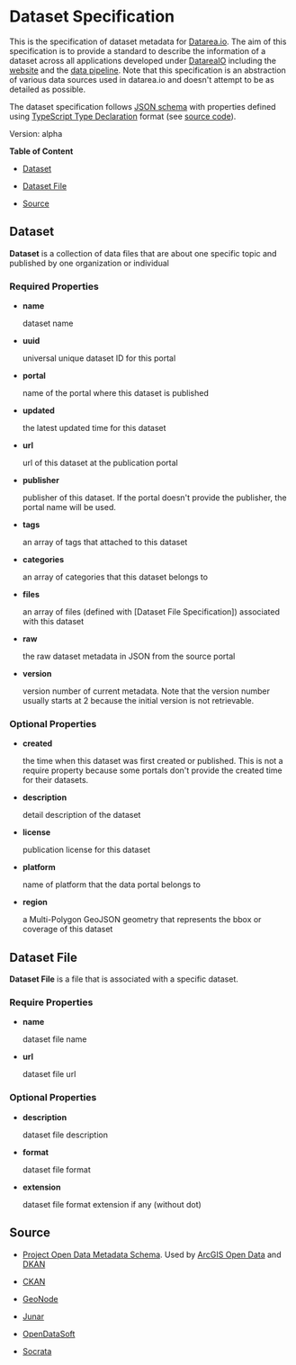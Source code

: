 # Dataset Specification

This is the specification of dataset metadata for [Datarea.io](https://github.com/DatareaIO/datarea.io). The aim of this specification is to provide a standard to describe the information of a dataset across all applications developed under [DatareaIO](https://github.com/DatareaIO) including the [website](https://github.com/DatareaIO/datarea.io) and the [data pipeline](https://github.com/DatareaIO/datarea-pipeline). Note that this specification is an abstraction of various data sources used in datarea.io and doesn't attempt to be as detailed as possible.

The dataset specification follows [JSON schema](http://json-schema.org/) with properties defined using [TypeScript Type Declaration](http://www.typescriptlang.org/docs/handbook/declaration-files/introduction.html) format (see [source code](https://github.com/DatareaIO/dataset-spec/blob/master/index.d.ts)).

Version: alpha

**Table of Content**

* [Dataset](#dataset)

* [Dataset File](#dataset-file)

* [Source](#source)

## Dataset

**Dataset** is a collection of data files that are about one specific topic and published by one organization or individual

### Required Properties

* **name**

  dataset name

* **uuid**

  universal unique dataset ID for this portal

* **portal**

  name of the portal where this dataset is published

* **updated**

  the latest updated time for this dataset

* **url**

  url of this dataset at the publication portal

* **publisher**

  publisher of this dataset. If the portal doesn't provide the publisher, the portal name will be used.

* **tags**

  an array of tags that attached to this dataset

* **categories**

  an array of categories that this dataset belongs to

* **files**

  an array of files (defined with [Dataset File Specification]) associated with this dataset

* **raw**

  the raw dataset metadata in JSON from the source portal

* **version**

  version number of current metadata. Note that the version number usually starts at 2 because the initial version is not retrievable.

### Optional Properties

* **created**

  the time when this dataset was first created or published. This is not a require property because some portals don't provide the created time for their datasets.

* **description**

  detail description of the dataset

* **license**

  publication license for this dataset

* **platform**

  name of platform that the data portal belongs to

* **region**

  a Multi-Polygon GeoJSON geometry that represents the bbox or coverage of this dataset

## Dataset File

**Dataset File** is a file that is associated with a specific dataset.

### Require Properties

* **name**

  dataset file name

* **url**

  dataset file url

### Optional Properties

* **description**

  dataset file description

* **format**

  dataset file format

* **extension**

  dataset file format extension if any (without dot)

## Source

* [Project Open Data Metadata Schema](https://project-open-data.cio.gov/v1.1/schema/#dataset). Used by [ArcGIS Open Data](https://gist.github.com/haoliangyu/2f2762d7288ca13a1a64283d15ffb3ba#file-arcgis-md) and [DKAN](https://gist.github.com/haoliangyu/2f2762d7288ca13a1a64283d15ffb3ba#file-dkan-md)

* [CKAN](https://gist.github.com/haoliangyu/2f2762d7288ca13a1a64283d15ffb3ba#file-ckan-md)

* [GeoNode](https://gist.github.com/haoliangyu/2f2762d7288ca13a1a64283d15ffb3ba#file-geonode-md)

* [Junar](https://gist.github.com/haoliangyu/2f2762d7288ca13a1a64283d15ffb3ba#file-junar-md)

* [OpenDataSoft](https://gist.github.com/haoliangyu/2f2762d7288ca13a1a64283d15ffb3ba#file-opendatasoft-md)

* [Socrata](https://gist.github.com/haoliangyu/2f2762d7288ca13a1a64283d15ffb3ba#file-sorata-md)
